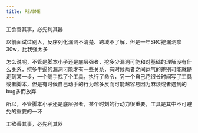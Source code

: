 ```yaml
---
title: README
---
```


工欲善其事，必先利其器

以前面试过别人，反序列化漏洞不清楚、跨域不了解，但是一年SRC挖漏洞拿30w，比我强太多

怎么说呢，不管是脚本小子还是底层强者，挖多少漏洞可能和对基础的理解没有什么关系，挖多牛逼的漏洞可能才有一些关系，有时候两者之间运气的差别可能就是走到某一步，一个随手找了个工具，执行了命令，另一个自己花很长时间写了工具或者脚本，但是有时候自己动手的行为越多反而可能越容易因为麻烦或者遇到的bug多而放弃

所以，不管脚本小子还是底层强者，某个时刻的行动力很重要，工具是其中不可避免的重要的一环

工欲善其事，必先利其器
